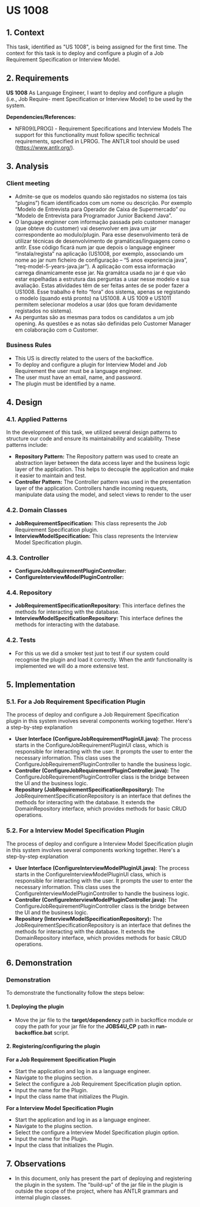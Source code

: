 # US 1008

## 1. Context

This task, identified as "US 1008", is being assigned for the first time. The context for this task is to deploy and configure a plugin of a Job Requirement Specification or Interview Model.

## 2. Requirements

**US 1008** As Language Engineer, I want to deploy and configure a plugin (i.e., Job Require-
ment Specification or Interview Model) to be used by the system.

**Dependencies/References:**

- NFR09(LPROG) - Requirement Specifications and Interview Models The support
  for this functionality must follow specific technical requirements, specified in LPROG.
  The ANTLR tool should be used (https://www.antlr.org/).

## 3. Analysis

### Client meeting

-  Admite-se que os modelos quando são registados no sistema (os tais “plugins”) ficam identificados com um nome ou descrição. Por exemplo “Modelo de Entrevista para Operador de Caixa de Supermercado” ou “Modelo de Entrevista para Programador Junior Backend Java”.
- O language enginner com informação passada pelo customer manager (que obteve do customer) vai desenvolver em java um jar correspondente ao modulo/plugin. Para esse desenvolvimento terá de utilizar técnicas de desenvolvimento de gramáticas/linguagens como o antlr. Esse código ficará num jar que depois o language engineer “instala/regista” na aplicação (US1008, por exemplo, associando um nome ao jar num ficheiro de configuração – “5 anos experiencia java”, “req-model-5-years-java.jar”). A aplicação com essa informação carrega dinamicamente esse jar. Na gramátca usada no jar é que vão estar espelhadas a estrutura das perguntas a usar nesse modelo e sua avaliação. Estas atividades têm de ser feitas antes de se poder fazer a US1008. Esse trabalho é feito “fora” dos sistema, apenas se registando o modelo (quando está pronto) na US1008. A US 1009 e US1011 permitem selecionar modelos a usar (dos que foram devidamente registados no sistema).
- As perguntas são as mesmas para todos os candidatos a um job opening. As questões e as notas são definidas pelo Customer Manager em colaboração com o Customer.


### Business Rules

- This US is directly related to the users of the backoffice.
- To deploy and configure a plugin for Interview Model and Job Requirement the user must be a language engineer.
- The user must have an email, name, and password.
- The plugin must be identified by a name.

## 4. Design


### 4.1. Applied Patterns

In the development of this task, we utilized several design patterns to structure our code and ensure its
maintainability and scalability. These patterns include:


- **Repository Pattern:** The Repository pattern was used to create an abstraction layer between the data access layer
  and the business logic layer of the application. This helps to decouple the application and make it easier to maintain
  and test.
- **Controller Pattern:** The Controller pattern was used in the presentation layer of the application. Controllers
  handle incoming requests, manipulate data using the model, and select views to render to the user

### 4.2. Domain Classes

- **JobRequirementSpecification:** This class represents the Job Requirement Specification plugin.
- **InterviewModelSpecification:** This class represents the Interview Model Specification plugin.

### 4.3. Controller

- **ConfigureJobRequirementPluginController:** 
- **ConfigureInterviewModelPluginController:**

### 4.4. Repository

- **JobRequirementSpecificationRepository:** This interface defines the methods for interacting with the database.
- **InterviewModelSpecificationRepository:** This interface defines the methods for interacting with the database.

### 4.2. Tests
- For this us we did a smoker test just to test if our system could recognise the plugin and load it correctly. When the antlr functionality is implemented we will do a more extensive test.


## 5. Implementation

### 5.1. For a Job Requirement Specification Plugin 

The process of deploy and configure a Job Requirement Specification plugin in this system involves several components working together. Here's a step-by-step
explanation

- **User Interface (ConfigureJobRequirementPluginUI.java)**: The process starts in the ConfigureJobRequirementPluginUI class, which is
  responsible for interacting
  with the user. It prompts the user to enter the necessary information.
  This class uses the ConfigureJobRequirementPluginController to handle the business logic.
- **Controller (ConfigureJobRequirementPluginController.java):** The ConfigureJobRequirementPluginController class is the bridge between the
  UI and the business
  logic.
- **Repository (JobRequirementSpecificationRepository):** The JobRequirementSpecificationRepository is an interface that defines the methods for
  interacting with the
  database. It extends the DomainRepository interface, which provides methods for basic CRUD operations.

### 5.2. For a Interview Model Specification Plugin

The process of deploy and configure a Interview Model Specification plugin in this system involves several components working together. Here's a step-by-step
explanation

- **User Interface (ConfigureInterviewModelPluginUI.java)**: The process starts in the ConfigureInterviewModelPluginUI class, which is
  responsible for interacting
  with the user. It prompts the user to enter the necessary information.
  This class uses the ConfigureInterviewModelPluginController to handle the business logic.
- **Controller (ConfigureInterviewModelPluginController.java):** The ConfigureJobRequirementPluginController class is the bridge between the
  UI and the business
  logic.
- **Repository (InterviewModelSpecificationRepository):** The JobRequirementSpecificationRepository is an interface that defines the methods for
  interacting with the
  database. It extends the DomainRepository interface, which provides methods for basic CRUD operations.

## 6. Demonstration

### Demonstration

To demonstrate the functionality follow the steps below:

#### 1. Deploying the plugin

- Move the jar file to the **target/dependency** path in backoffice module or copy the path for your jar file for the **JOBS4U_CP** path in **run-backoffice.bat** script.

#### 2. Registering/configuring the plugin

**For a Job Requirement Specification Plugin**

- Start the application and log in as a language engineer.
- Navigate to the plugins section.
- Select the configure a Job Requirement Specification plugin option.
- Input the name for the Plugin.
- Input the class name that initializes the Plugin. 

**For a Interview Model Specification Plugin**

- Start the application and log in as a language engineer.
- Navigate to the plugins section.
- Select the configure a Interview Model Specification plugin option.
- Input the name for the Plugin.
- Input the class that initializes the Plugin.

## 7. Observations

- In this document, only has present the part of deploying and registering the plugin in the system. The "build-up" of the jar file in the plugin is outside the scope of the project, where has ANTLR grammars and internal plugin classes.